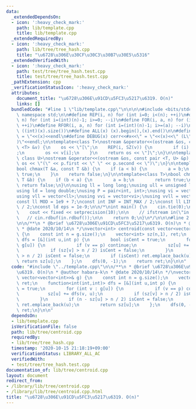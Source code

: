 ```yaml
---
data:
  _extendedDependsOn:
  - icon: ':heavy_check_mark:'
    path: lib/template.cpp
    title: lib/template.cpp
  _extendedRequiredBy:
  - icon: ':heavy_check_mark:'
    path: lib/tree/tree_hash.cpp
    title: "\u6728\u306E\u30CF\u30C3\u30B7\u30E5\u5316"
  _extendedVerifiedWith:
  - icon: ':heavy_check_mark:'
    path: test/tree/tree_hash.test.cpp
    title: test/tree/tree_hash.test.cpp
  _pathExtension: cpp
  _verificationStatusIcon: ':heavy_check_mark:'
  attributes:
    document_title: "\u6728\u306E\u91CD\u5FC3\u5217\u6319. O(n)"
    links: []
  bundledCode: "#line 1 \"lib/template.cpp\"\n\n\n\n#include <bits/stdc++.h>\n\nusing\
    \ namespace std;\n\n#define REP(i, n) for (int i=0; i<(n); ++i)\n#define RREP(i,\
    \ n) for (int i=(int)(n)-1; i>=0; --i)\n#define FOR(i, a, n) for (int i=(a); i<(n);\
    \ ++i)\n#define RFOR(i, a, n) for (int i=(int)(n)-1; i>=(a); --i)\n\n#define SZ(x)\
    \ ((int)(x).size())\n#define ALL(x) (x).begin(),(x).end()\n\n#define DUMP(x) cerr<<#x<<\"\
    \ = \"<<(x)<<endl\n#define DEBUG(x) cerr<<#x<<\" = \"<<(x)<<\" (L\"<<__LINE__<<\"\
    )\"<<endl;\n\ntemplate<class T>\nostream &operator<<(ostream &os, const vector\
    \ <T> &v) {\n    os << \"[\";\n    REP(i, SZ(v)) {\n        if (i) os << \", \"\
    ;\n        os << v[i];\n    }\n    return os << \"]\";\n}\n\ntemplate<class T,\
    \ class U>\nostream &operator<<(ostream &os, const pair <T, U> &p) {\n    return\
    \ os << \"(\" << p.first << \" \" << p.second << \")\";\n}\n\ntemplate<class T>\n\
    bool chmax(T &a, const T &b) {\n    if (a < b) {\n        a = b;\n        return\
    \ true;\n    }\n    return false;\n}\n\ntemplate<class T>\nbool chmin(T &a, const\
    \ T &b) {\n    if (b < a) {\n        a = b;\n        return true;\n    }\n   \
    \ return false;\n}\n\nusing ll = long long;\nusing ull = unsigned long long;\n\
    using ld = long double;\nusing P = pair<int, int>;\nusing vi = vector<int>;\n\
    using vll = vector<ll>;\nusing vvi = vector<vi>;\nusing vvll = vector<vll>;\n\n\
    const ll MOD = 1e9 + 7;\nconst int INF = INT_MAX / 2;\nconst ll LINF = LLONG_MAX\
    \ / 2;\nconst ld eps = 1e-9;\n\n/*\nint main() {\n    cin.tie(0);\n    ios::sync_with_stdio(false);\n\
    \    cout << fixed << setprecision(10);\n\n    // ifstream in(\"in.txt\");\n \
    \   // cin.rdbuf(in.rdbuf());\n\n    return 0;\n}\n*/\n\n\n#line 2 \"lib/tree/centroid.cpp\"\
    \n\n/**\n * @brief \u6728\u306E\u91CD\u5FC3\u5217\u6319. O(n)\n * @author habara-k\n\
    \ * @date 2020/10/14\n */\nvector<int> centroid(const vector<vector<int>>& g)\
    \ {\n    const int n = g.size();\n    vector<int> sz(n,1), ret;\n    function<int(int,int)>\
    \ dfs = [&](int u,int p) {\n        bool isCent = true;\n        for (int v :\
    \ g[u]) {\n            if (v == p) continue;\n            sz[u] += dfs(v, u);\n\
    \            if (sz[v] > n / 2) isCent = false;\n        }\n        if (n - sz[u]\
    \ > n / 2) isCent = false;\n        if (isCent) ret.emplace_back(u);\n       \
    \ return sz[u];\n    };\n    dfs(0, -1);\n    return ret;\n}\n\n"
  code: "#include \"../template.cpp\"\n\n/**\n * @brief \u6728\u306E\u91CD\u5FC3\u5217\
    \u6319. O(n)\n * @author habara-k\n * @date 2020/10/14\n */\nvector<int> centroid(const\
    \ vector<vector<int>>& g) {\n    const int n = g.size();\n    vector<int> sz(n,1),\
    \ ret;\n    function<int(int,int)> dfs = [&](int u,int p) {\n        bool isCent\
    \ = true;\n        for (int v : g[u]) {\n            if (v == p) continue;\n \
    \           sz[u] += dfs(v, u);\n            if (sz[v] > n / 2) isCent = false;\n\
    \        }\n        if (n - sz[u] > n / 2) isCent = false;\n        if (isCent)\
    \ ret.emplace_back(u);\n        return sz[u];\n    };\n    dfs(0, -1);\n    return\
    \ ret;\n}\n\n"
  dependsOn:
  - lib/template.cpp
  isVerificationFile: false
  path: lib/tree/centroid.cpp
  requiredBy:
  - lib/tree/tree_hash.cpp
  timestamp: '2020-10-15 21:18:19+09:00'
  verificationStatus: LIBRARY_ALL_AC
  verifiedWith:
  - test/tree/tree_hash.test.cpp
documentation_of: lib/tree/centroid.cpp
layout: document
redirect_from:
- /library/lib/tree/centroid.cpp
- /library/lib/tree/centroid.cpp.html
title: "\u6728\u306E\u91CD\u5FC3\u5217\u6319. O(n)"
---
```

